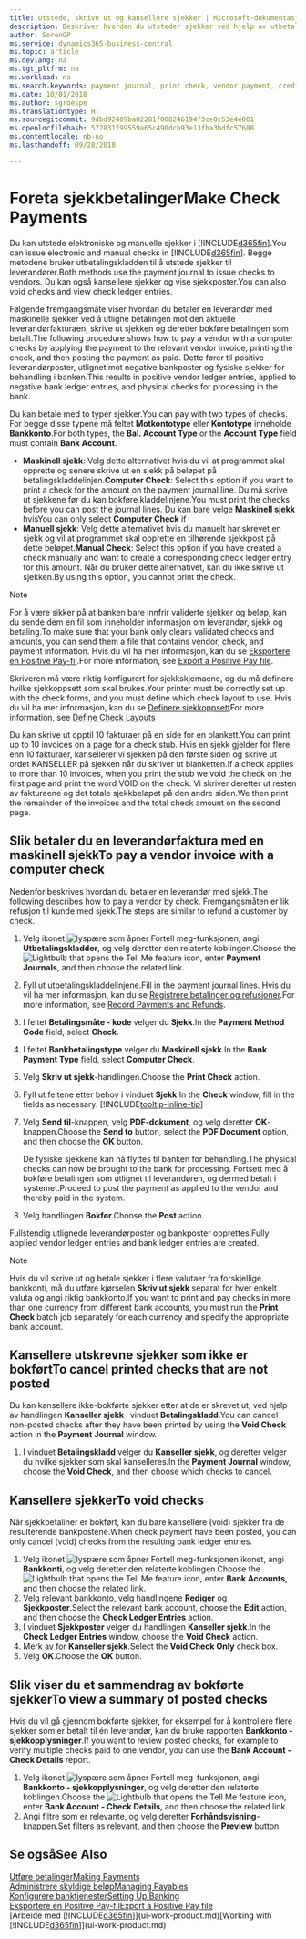 ```yaml
---
title: Utstede, skrive ut og kansellere sjekker | Microsoft-dokumentasjon
description: Beskriver hvordan du utsteder sjekker ved hjelp av utbetalingskladden, skriver ut sjekker og kansellerer eller viser sjekkposter i Business Central.
author: SorenGP
ms.service: dynamics365-business-central
ms.topic: article
ms.devlang: na
ms.tgt_pltfrm: na
ms.workload: na
ms.search.keywords: payment journal, print check, vendor payment, creditor, debt, balance due, AP
ms.date: 10/01/2018
ms.author: sgroespe
ms.translationtype: HT
ms.sourcegitcommit: 9dbd92409ba02281f008246194f3ce0c53e4e001
ms.openlocfilehash: 572831f99559a65c490dcb93e13fba3bdfc57688
ms.contentlocale: nb-no
ms.lasthandoff: 09/28/2018

---
```

# <a name="make-check-payments"></a><span data-ttu-id="ffd40-103">Foreta sjekkbetalinger</span><span class="sxs-lookup"><span data-stu-id="ffd40-103">Make Check Payments</span></span>
<span data-ttu-id="ffd40-104">Du kan utstede elektroniske og manuelle sjekker i [!INCLUDE[d365fin](includes/d365fin_md.md)].</span><span class="sxs-lookup"><span data-stu-id="ffd40-104">You can issue electronic and manual checks in [!INCLUDE[d365fin](includes/d365fin_md.md)].</span></span> <span data-ttu-id="ffd40-105">Begge metodene bruker utbetalingskladden til å utstede sjekker til leverandører.</span><span class="sxs-lookup"><span data-stu-id="ffd40-105">Both methods use the payment journal to issue checks to vendors.</span></span> <span data-ttu-id="ffd40-106">Du kan også kansellere sjekker og vise sjekkposter.</span><span class="sxs-lookup"><span data-stu-id="ffd40-106">You can also void checks and view check ledger entries.</span></span>

<span data-ttu-id="ffd40-107">Følgende fremgangsmåte viser hvordan du betaler en leverandør med maskinelle sjekker ved å utligne betalingen mot den aktuelle leverandørfakturaen, skrive ut sjekken og deretter bokføre betalingen som betalt.</span><span class="sxs-lookup"><span data-stu-id="ffd40-107">The following procedure shows how to pay a vendor with a computer checks by applying the payment to the relevant vendor invoice, printing the check, and then posting the payment as paid.</span></span> <span data-ttu-id="ffd40-108">Dette fører til positive leverandørposter, utlignet mot negative bankposter og fysiske sjekker for behandling i banken.</span><span class="sxs-lookup"><span data-stu-id="ffd40-108">This results in positive vendor ledger entries, applied to negative bank ledger entries, and physical checks for processing in the bank.</span></span>

<span data-ttu-id="ffd40-109">Du kan betale med to typer sjekker.</span><span class="sxs-lookup"><span data-stu-id="ffd40-109">You can pay with two types of checks.</span></span> <span data-ttu-id="ffd40-110">For begge disse typene må feltet **Motkontotype** eller **Kontotype** inneholde **Bankkonto**.</span><span class="sxs-lookup"><span data-stu-id="ffd40-110">For both types, the **Bal. Account Type** or the **Account Type** field must contain **Bank Account**.</span></span>

- <span data-ttu-id="ffd40-111">**Maskinell sjekk**: Velg dette alternativet hvis du vil at programmet skal opprette og senere skrive ut en sjekk på beløpet på betalingskladdelinjen.</span><span class="sxs-lookup"><span data-stu-id="ffd40-111">**Computer Check**: Select this option if you want to print a check for the amount on the payment journal line.</span></span> <span data-ttu-id="ffd40-112">Du må skrive ut sjekkene før du kan bokføre kladdelinjene.</span><span class="sxs-lookup"><span data-stu-id="ffd40-112">You must print the checks before you can post the journal lines.</span></span> <span data-ttu-id="ffd40-113">Du kan bare velge **Maskinell sjekk** hvis</span><span class="sxs-lookup"><span data-stu-id="ffd40-113">You can only select **Computer Check** if</span></span>
- <span data-ttu-id="ffd40-114">**Manuell sjekk**: Velg dette alternativet hvis du manuelt har skrevet en sjekk og vil at programmet skal opprette en tilhørende sjekkpost på dette beløpet.</span><span class="sxs-lookup"><span data-stu-id="ffd40-114">**Manual Check**: Select this option if you have created a check manually and want to create a corresponding check ledger entry for this amount.</span></span> <span data-ttu-id="ffd40-115">Når du bruker dette alternativet, kan du ikke skrive ut sjekken.</span><span class="sxs-lookup"><span data-stu-id="ffd40-115">By using this option, you cannot print the check.</span></span>

> [!NOTE]  
> <span data-ttu-id="ffd40-116">For å være sikker på at banken bare innfrir validerte sjekker og beløp, kan du sende dem en fil som inneholder informasjon om leverandør, sjekk og betaling.</span><span class="sxs-lookup"><span data-stu-id="ffd40-116">To make sure that your bank only clears validated checks and amounts, you can send them a file that contains vendor, check, and payment information.</span></span> <span data-ttu-id="ffd40-117">Hvis du vil ha mer informasjon, kan du se [Eksportere en Positive Pay-fil](finance-how-positive-pay.md).</span><span class="sxs-lookup"><span data-stu-id="ffd40-117">For more information, see [Export a Positive Pay file](finance-how-positive-pay.md).</span></span>

<span data-ttu-id="ffd40-118">Skriveren må være riktig konfigurert for sjekkskjemaene, og du må definere hvilke sjekkoppsett som skal brukes.</span><span class="sxs-lookup"><span data-stu-id="ffd40-118">Your printer must be correctly set up with the check forms, and you must define which check layout to use.</span></span> <span data-ttu-id="ffd40-119">Hvis du vil ha mer informasjon, kan du se [Definere sjekkoppsett](finance-how-define-check-layouts.md)</span><span class="sxs-lookup"><span data-stu-id="ffd40-119">For more information, see [Define Check Layouts](finance-how-define-check-layouts.md)</span></span>

<span data-ttu-id="ffd40-120">Du kan skrive ut opptil 10 fakturaer på en side for en blankett.</span><span class="sxs-lookup"><span data-stu-id="ffd40-120">You can print up to 10 invoices on a page for a check stub.</span></span> <span data-ttu-id="ffd40-121">Hvis en sjekk gjelder for flere enn 10 fakturaer, kansellerer vi sjekken på den første siden og skrive ut ordet KANSELLER på sjekken når du skriver ut blanketten.</span><span class="sxs-lookup"><span data-stu-id="ffd40-121">If a check applies to more than 10 invoices, when you print the stub we void the check on the first page and print the word VOID on the check.</span></span> <span data-ttu-id="ffd40-122">Vi skriver deretter ut resten av fakturaene og det totale sjekkbeløpet på den andre siden.</span><span class="sxs-lookup"><span data-stu-id="ffd40-122">We then print the remainder of the invoices and the total check amount on the second page.</span></span> 

## <a name="to-pay-a-vendor-invoice-with-a-computer-check"></a><span data-ttu-id="ffd40-123">Slik betaler du en leverandørfaktura med en maskinell sjekk</span><span class="sxs-lookup"><span data-stu-id="ffd40-123">To pay a vendor invoice with a computer check</span></span>
<span data-ttu-id="ffd40-124">Nedenfor beskrives hvordan du betaler en leverandør med sjekk.</span><span class="sxs-lookup"><span data-stu-id="ffd40-124">The following describes how to pay a vendor by check.</span></span> <span data-ttu-id="ffd40-125">Fremgangsmåten er lik refusjon til kunde med sjekk.</span><span class="sxs-lookup"><span data-stu-id="ffd40-125">The steps are similar to refund a customer by check.</span></span>

1. <span data-ttu-id="ffd40-126">Velg ikonet ![lyspære som åpner Fortell meg-funksjonen](media/ui-search/search_small.png "Fortell hva du vil gjøre"), angi **Utbetalingskladder**, og velg deretter den relaterte koblingen.</span><span class="sxs-lookup"><span data-stu-id="ffd40-126">Choose the ![Lightbulb that opens the Tell Me feature](media/ui-search/search_small.png "Tell me what you want to do") icon, enter **Payment Journals**, and then choose the related link.</span></span>
2. <span data-ttu-id="ffd40-127">Fyll ut utbetalingskladdelinjene.</span><span class="sxs-lookup"><span data-stu-id="ffd40-127">Fill in the payment journal lines.</span></span> <span data-ttu-id="ffd40-128">Hvis du vil ha mer informasjon, kan du se [Registrere betalinger og refusjoner](payables-how-post-payments-refunds.md).</span><span class="sxs-lookup"><span data-stu-id="ffd40-128">For more information, see [Record Payments and Refunds](payables-how-post-payments-refunds.md).</span></span>
3. <span data-ttu-id="ffd40-129">I feltet **Betalingsmåte - kode** velger du **Sjekk**.</span><span class="sxs-lookup"><span data-stu-id="ffd40-129">In the **Payment Method Code** field, select **Check**.</span></span>
4. <span data-ttu-id="ffd40-130">I feltet **Bankbetalingstype** velger du **Maskinell sjekk**.</span><span class="sxs-lookup"><span data-stu-id="ffd40-130">In the **Bank Payment Type** field, select **Computer Check**.</span></span>
5. <span data-ttu-id="ffd40-131">Velg **Skriv ut sjekk**-handlingen.</span><span class="sxs-lookup"><span data-stu-id="ffd40-131">Choose the **Print Check** action.</span></span>
6. <span data-ttu-id="ffd40-132">Fyll ut feltene etter behov i vinduet **Sjekk**.</span><span class="sxs-lookup"><span data-stu-id="ffd40-132">In the **Check** window, fill in the fields as necessary.</span></span> [!INCLUDE[tooltip-inline-tip](includes/tooltip-inline-tip_md.md)]
7. <span data-ttu-id="ffd40-133">Velg **Send til**-knappen, velg **PDF-dokument**, og velg deretter **OK**-knappen.</span><span class="sxs-lookup"><span data-stu-id="ffd40-133">Choose the **Send to** button, select the **PDF Document** option, and then choose the **OK** button.</span></span>

    <span data-ttu-id="ffd40-134">De fysiske sjekkene kan nå flyttes til banken for behandling.</span><span class="sxs-lookup"><span data-stu-id="ffd40-134">The physical checks can now be brought to the bank for processing.</span></span> <span data-ttu-id="ffd40-135">Fortsett med å bokføre betalingen som utlignet til leverandøren, og dermed betalt i systemet.</span><span class="sxs-lookup"><span data-stu-id="ffd40-135">Proceed to post the payment as applied to the vendor and thereby paid in the system.</span></span>
8. <span data-ttu-id="ffd40-136">Velg handlingen **Bokfør**.</span><span class="sxs-lookup"><span data-stu-id="ffd40-136">Choose the **Post** action.</span></span>

<span data-ttu-id="ffd40-137">Fullstendig utlignede leverandørposter og bankposter opprettes.</span><span class="sxs-lookup"><span data-stu-id="ffd40-137">Fully applied vendor ledger entries and bank ledger entries are created.</span></span>

> [!NOTE]  
> <span data-ttu-id="ffd40-138">Hvis du vil skrive ut og betale sjekker i flere valutaer fra forskjellige bankkonti, må du utføre kjørselen **Skriv ut sjekk** separat for hver enkelt valuta og angi riktig bankkonto.</span><span class="sxs-lookup"><span data-stu-id="ffd40-138">If you want to print and pay checks in more than one currency from different bank accounts, you must run the **Print Check** batch job separately for each currency and specify the appropriate bank account.</span></span>

## <a name="to-cancel-printed-checks-that-are-not-posted"></a><span data-ttu-id="ffd40-139">Kansellere utskrevne sjekker som ikke er bokført</span><span class="sxs-lookup"><span data-stu-id="ffd40-139">To cancel printed checks that are not posted</span></span>
<span data-ttu-id="ffd40-140">Du kan kansellere ikke-bokførte sjekker etter at de er skrevet ut, ved hjelp av handlingen **Kanseller sjekk** i vinduet **Betalingskladd**.</span><span class="sxs-lookup"><span data-stu-id="ffd40-140">You can cancel non-posted checks after they have been printed by using the **Void Check** action in the **Payment Journal** window.</span></span>

1. <span data-ttu-id="ffd40-141">I vinduet **Betalingskladd** velger du **Kanseller sjekk**, og deretter velger du hvilke sjekker som skal kanselleres.</span><span class="sxs-lookup"><span data-stu-id="ffd40-141">In the **Payment Journal** window, choose the **Void Check**, and then choose which checks to cancel.</span></span>

## <a name="to-void-checks"></a><span data-ttu-id="ffd40-142">Kansellere sjekker</span><span class="sxs-lookup"><span data-stu-id="ffd40-142">To void checks</span></span>
<span data-ttu-id="ffd40-143">Når sjekkbetaliner er bokført, kan du bare kansellere (void) sjekker fra de resulterende bankpostene.</span><span class="sxs-lookup"><span data-stu-id="ffd40-143">When check payment have been posted, you can only cancel (void) checks from the resulting bank ledger entries.</span></span>

1. <span data-ttu-id="ffd40-144">Velg ikonet ![lyspære som åpner Fortell meg-funksjonen](media/ui-search/search_small.png "Fortell hva du vil gjøre") ikonet, angi **Bankkonti**, og velg deretter den relaterte koblingen.</span><span class="sxs-lookup"><span data-stu-id="ffd40-144">Choose the ![Lightbulb that opens the Tell Me feature](media/ui-search/search_small.png "Tell me what you want to do") icon, enter **Bank Accounts**, and then choose the related link.</span></span>
2. <span data-ttu-id="ffd40-145">Velg relevant bankkonto, velg handlingene **Rediger** og **Sjekkposter**.</span><span class="sxs-lookup"><span data-stu-id="ffd40-145">Select the relevant bank account, choose the **Edit** action, and then choose the **Check Ledger Entries** action.</span></span>
3. <span data-ttu-id="ffd40-146">I vinduet **Sjekkposter** velger du handlingen **Kanseller sjekk**.</span><span class="sxs-lookup"><span data-stu-id="ffd40-146">In the **Check Ledger Entries** window, choose the **Void Check** action.</span></span>
4. <span data-ttu-id="ffd40-147">Merk av for **Kanseller sjekk**.</span><span class="sxs-lookup"><span data-stu-id="ffd40-147">Select the **Void Check Only** check box.</span></span>
5. <span data-ttu-id="ffd40-148">Velg **OK**.</span><span class="sxs-lookup"><span data-stu-id="ffd40-148">Choose the **OK** button.</span></span>

## <a name="to-view-a-summary-of-posted-checks"></a><span data-ttu-id="ffd40-149">Slik viser du et sammendrag av bokførte sjekker</span><span class="sxs-lookup"><span data-stu-id="ffd40-149">To view a summary of posted checks</span></span>
<span data-ttu-id="ffd40-150">Hvis du vil gå gjennom bokførte sjekker, for eksempel for å kontrollere flere sjekker som er betalt til én leverandør, kan du bruke rapporten **Bankkonto - sjekkopplysninger**.</span><span class="sxs-lookup"><span data-stu-id="ffd40-150">If you want to review posted checks, for example to verify multiple checks paid to one vendor, you can use the **Bank Account - Check Details** report.</span></span>
1. <span data-ttu-id="ffd40-151">Velg ikonet ![lyspære som åpner Fortell meg-funksjonen](media/ui-search/search_small.png "Fortell hva du vil gjøre"), angi **Bankkonto - sjekkopplysninger**, og velg deretter den relaterte koblingen.</span><span class="sxs-lookup"><span data-stu-id="ffd40-151">Choose the ![Lightbulb that opens the Tell Me feature](media/ui-search/search_small.png "Tell me what you want to do") icon, enter **Bank Account - Check Details**, and then choose the related link.</span></span>
2. <span data-ttu-id="ffd40-152">Angi filtre som er relevante, og velg deretter **Forhåndsvisning**-knappen.</span><span class="sxs-lookup"><span data-stu-id="ffd40-152">Set filters as relevant, and then choose the **Preview** button.</span></span>

## <a name="see-also"></a><span data-ttu-id="ffd40-153">Se også</span><span class="sxs-lookup"><span data-stu-id="ffd40-153">See Also</span></span>
[<span data-ttu-id="ffd40-154">Utføre betalinger</span><span class="sxs-lookup"><span data-stu-id="ffd40-154">Making Payments</span></span>](payables-make-payments.md)  
[<span data-ttu-id="ffd40-155">Administrere skyldige beløp</span><span class="sxs-lookup"><span data-stu-id="ffd40-155">Managing Payables</span></span>](payables-manage-payables.md)  
[<span data-ttu-id="ffd40-156">Konfigurere banktjenester</span><span class="sxs-lookup"><span data-stu-id="ffd40-156">Setting Up Banking</span></span>](bank-setup-banking.md)  
[<span data-ttu-id="ffd40-157">Eksportere en Positive Pay-fil</span><span class="sxs-lookup"><span data-stu-id="ffd40-157">Export a Positive Pay file</span></span>](finance-how-positive-pay.md)  
<span data-ttu-id="ffd40-158">[Arbeide med [!INCLUDE[d365fin](includes/d365fin_md.md)]](ui-work-product.md)</span><span class="sxs-lookup"><span data-stu-id="ffd40-158">[Working with [!INCLUDE[d365fin](includes/d365fin_md.md)]](ui-work-product.md)</span></span>  

